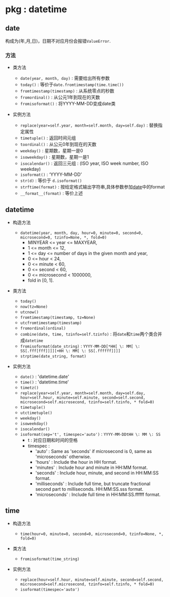 # pkg \: datetime

## date

构成为(年,月,日)，日期不对应月份会报错`ValueError`.

### 方法

- 类方法
  - `date(year, month, day)` \: 需要给出所有参数
  - `today()` \: 等价于`date.fromtimestamp(time.time())`
  - `fromtimestamp(timestamp)` \: 从系统零点的秒数
  - `fromordinal()` \: 从公元1年到现在的天数
  - `fromisoformat()` \: 将YYYY-MM-DD变成date类

- 实例方法
  - `replace(year=self.year, month=self.month, day=self.day)` \: 替换指定属性
  - `timetuple()` \: 返回时间元组
  - `toordinal()` \: 从公元0年到现在的天数
  - `weekday()` \: 星期数，星期一是0
  - `isoweekday()` \: 星期数，星期一是1
  - `isocalendar()` \: 返回三元组 \: (ISO year, ISO week number, ISO weekday)
  - `isoformat()` \: ‘YYYY-MM-DD’
  - `str(d)` \: 等价于 `d.isoformat()`
  - `strftime(format)` \:
    按给定格式输出字符串,具体参数参加[date](../lib_time/readme.md#方法)中的format
  - `__format__(format)` \: 等价上述

## datetime

- 构造方法
  - `datetime(year, month, day, hour=0, minute=0, second=0,
    microsecond=0, tzinfo=None, *, fold=0)`
    - MINYEAR <= year <= MAXYEAR,
    - 1 <= month <= 12,
    - 1 <= day <= number of days in the given month and year,
    - 0 <= hour < 24,
    - 0 <= minute < 60,
    - 0 <= second < 60,
    - 0 <= microsecond < 1000000,
    - fold in \[0, 1\].

- 类方法
  - `today()`
  - `now(tz=None)`
  - `utcnow()`
  - `fromtimestamp(timestamp, tz=None)`
  - `utcfromtimestamp(timestamp)`
  - `fromordinal(ordinal)`
  - `combine(date, time, tzinfo=self.tzinfo)` \:
    将`date`和`time`两个类合并成`datetime`
  - `fromisoformat(date_string)` \: `YYYY-MM-DD[*HH[ \: MM[ \:
    SS[.fff[fff]]]][+HH \: MM[ \: SS[.ffffff]]]]`
  - `strptime(date_string, format)`

- 实例方法
  - `date()` \: 'datetime.date'
  - `time()` \: 'datetime.time'
  - `timetz()`
  - `replace(year=self.year, month=self.month, day=self.day,
    hour=self.hour, minute=self.minute, second=self.second,
    microsecond=self.microsecond, tzinfo=self.tzinfo, * fold=0)`
  - `timetuple()`
  - `utctimetuple()`
  - `weekday()`
  - `isoweekday()`
  - `isocalendar()`
  - `isoformat(sep='t', timespec='auto')` \: `YYYY-MM-DDtHH \: MM \: SS`
    - t \: 对应日期和时间的空格
    - timespec \:
      - 'auto' \: Same as 'seconds' if microsecond is 0, same as
        'microseconds' otherwise.
      - 'hours' \: Include the hour in HH format.
      - 'minutes' \: Include hour and minute in HH\:MM format.
      - 'seconds' \: Include hour, minute, and second in HH\:MM\:SS
        format.
      - 'milliseconds' \: Include full time, but truncate fractional
        second part to milliseconds. HH\:MM\:SS.sss format.
      - 'microseconds' \: Include full time in HH\:MM\:SS.ffffff format.

## time

- 构造方法
  - `time(hour=0, minute=0, second=0, microsecond=0, tzinfo=None, *,
    fold=0)`

- 类方法
  - `fromisoformat(time_string)`

- 实例方法
  - `replace(hour=self.hour, minute=self.minute, second=self.second,
    microsecond=self.microsecond, tzinfo=self.tzinfo, * fold=0)`
  - `isoformat(timespec='auto')`
